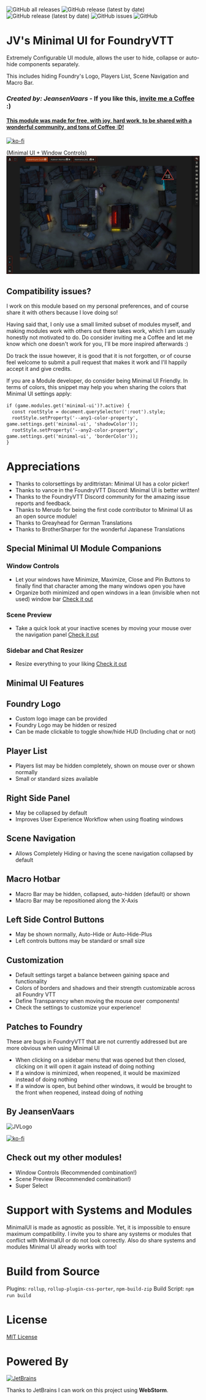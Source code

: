 ![GitHub all releases](https://img.shields.io/github/downloads/saif-ellafi/foundryvtt-minimal-ui/total?logo=GitHub) ![GitHub release (latest by date)](https://img.shields.io/github/downloads/saif-ellafi/foundryvtt-minimal-ui/latest/total) ![GitHub release (latest by date)](https://img.shields.io/github/v/release/saif-ellafi/foundryvtt-minimal-ui) ![GitHub issues](https://img.shields.io/github/issues-raw/saif-ellafi/foundryvtt-minimal-ui) ![GitHub](https://img.shields.io/github/license/saif-ellafi/foundryvtt-minimal-ui)

# JV's Minimal UI for FoundryVTT

Extremely Configurable UI module, allows the user to hide, collapse or auto-hide components separately.

This includes hiding Foundry's Logo, Players List, Scene Navigation and Macro Bar.

### _Created by: JeansenVaars_ - If you like this, [invite me a Coffee](#by-jeansenvaars) :)
#### [This module was made for free, with joy, hard work, to be shared with a wonderful community, and tons of Coffee :D!](https://ko-fi.com/jeansenvaars)
[![ko-fi](https://ko-fi.com/img/githubbutton_sm.svg)](https://ko-fi.com/V7V14D3AH)

(Minimal UI + Window Controls)
![img.png](example18.png)

## Compatibility issues?

I work on this module based on my personal preferences, and of course share it with others because I love doing so!

Having said that, I only use a small limited subset of modules myself, and making modules work with others out there takes work,
which I am usually honestly not motivated to do. Do consider inviting me a Coffee and let me know which one doesn't work for you, I'll be more inspired afterwards :)

Do track the issue however, it is good that it is not forgotten, or of course feel welcome to submit a pull request that makes it work and I'll happily accept it and give credits.

If you are a Module developer, do consider being Minimal UI Friendly. In terms of colors, this snippet may help you when sharing the colors that Minimal UI settings apply:
```
if (game.modules.get('minimal-ui')?.active) {
  const rootStyle = document.querySelector(':root').style;
  rootStyle.setProperty('--any1-color-property', game.settings.get('minimal-ui', 'shadowColor'));
  rootStyle.setProperty('--any2-color-property', game.settings.get('minimal-ui', 'borderColor'));
}
```

# Appreciations
* Thanks to colorsettings by ardittristan: Minimal UI has a color picker!
* Thanks to vance in the FoundryVTT Discord: Minimal UI is better written!
* Thanks to the FoundryVTT Discord community for the amazing issue reports and feedback.
* Thanks to Merudo for being the first code contributor to Minimal UI as an open source module!
* Thanks to Greayhead for German Translations
* Thanks to BrotherSharper for the wonderful Japanese Translations

## Special Minimal UI Module Companions

### Window Controls
* Let your windows have Minimize, Maximize, Close and Pin Buttons to finally find that character among the many windows open you have
* Organize both minimized and open windows in a lean (invisible when not used) window bar
[Check it out](https://foundryvtt.com/packages/window-controls)

### Scene Preview
* Take a quick look at your inactive scenes by moving your mouse over the navigation panel
[Check it out](https://foundryvtt.com/packages/scene-preview)

### Sidebar and Chat Resizer
* Resize everything to your liking
[Check it out](https://github.com/saif-ellafi/foundryvtt-sidebar-resizer)

## Minimal UI Features

## Foundry Logo
* Custom logo image can be provided
* Foundry Logo may be hidden or resized
* Can be made clickable to toggle show/hide HUD (Including chat or not)
  
## Player List
* Players list may be hidden completely, shown on mouse over or shown normally
* Small or standard sizes available

## Right Side Panel
* May be collapsed by default
* Improves User Experience Workflow when using floating windows
  
## Scene Navigation
* Allows Completely Hiding or having the scene navigation collapsed by default

## Macro Hotbar
* Macro Bar may be hidden, collapsed, auto-hidden (default) or shown
* Macro Bar may be repositioned along the X-Axis

## Left Side Control Buttons
* May be shown normally, Auto-Hide or Auto-Hide-Plus
* Left controls buttons may be standard or small size
  
## Customization
* Default settings target a balance between gaining space and functionality
* Colors of borders and shadows and their strength customizable across all Foundry VTT
* Define Transparency when moving the mouse over components!
* Check the settings to customize your experience!

## Patches to Foundry
These are bugs in FoundryVTT that are not currently addressed but are more obvious when using Minimal UI
* When clicking on a sidebar menu that was opened but then closed, clicking on it will open it again instead of doing nothing
* If a window is minimized, when reopened, it would be maximized instead of doing nothing
* If a window is open, but behind other windows, it would be brought to the front when reopened, instead doing of nothing

## By JeansenVaars
![JVLogo](logo-small-black.png)

[![ko-fi](https://ko-fi.com/img/githubbutton_sm.svg)](https://ko-fi.com/V7V14D3AH)

## Check out my other modules!
* Window Controls (Recommended combination!)
* Scene Preview (Recommended combination!)
* Super Select

# Support with Systems and Modules
MinimalUI is made as agnostic as possible. Yet, it is impossible to ensure maximum compatibility.
I invite you to share any systems or modules that conflict with MinimalUI or do not look correctly.
Also do share systems and modules Minimal UI already works with too!

# Build from Source
Plugins: `rollup`, `rollup-plugin-css-porter`, `npm-build-zip`
Build Script: `npm run build`

# License
[MIT License](./LICENSE.md)

# Powered By
[![JetBrains](./jetbrains.svg)](https://www.jetbrains.com)

Thanks to JetBrains I can work on this project using **WebStorm**.
